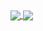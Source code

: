 <a href="#">
  <img align="center" src="https://github-readme-stats.vercel.app/api?username=Killer-Hacker-Oficial&hide=stars,prs,issues&count_private=true&show_icons=true&theme=material-palenight" />
</a>
<a href="#">
  <img align="center" src="https://i.ibb.co/W05pwRt/photo-2020-12-26-10-39-33.jpg" />
</a>
